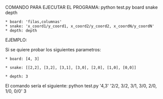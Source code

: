COMANDO PARA EJECUTAR EL PROGRAMA: python test.py board snake depth

	* board: 'filas,columnas'
	* snake: 'x_coord1/y_coord1, x_coord2/y_coord2, x_coordN/y_coordN'
	* depth: depth

EJEMPLO:

Si se quiere probar los siguientes parametros:

	* board: [4, 3]
  
	* snake: [[2,2], [3,2], [3,1], [3,0], [2,0], [1,0], [0,0]]
  
	* depth: 3
  
El comando sería el siguiente: python test.py '4,3' '2/2, 3/2, 3/1, 3/0, 2/0, 1/0, 0/0' 3
